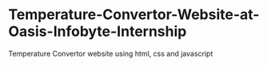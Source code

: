 # Temperature-Convertor-Website-at-Oasis-Infobyte-Internship
Temperature Convertor website using html, css and javascript
